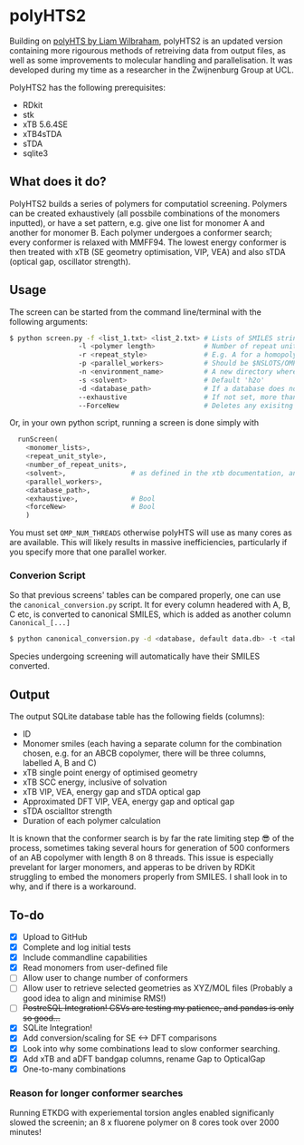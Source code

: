 # polyHTS2
Building on [polyHTS by Liam Wilbraham](https://github.com/LiamWilbraham/polyhts), polyHTS2 is an updated version containing more rigourous methods of retreiving data from output files, as well as some improvements to molecular handling and parallelisation. It was developed during my time as a researcher in the Zwijnenburg Group at UCL.

PolyHTS2 has the following prerequisites:
* RDkit
* stk
* xTB 5.6.4SE
* xTB4sTDA
* sTDA
* sqlite3

## What does it do?

PolyHTS2 builds a series of polymers for computatiol screening. Polymers can be created exhaustively (all possbile combinations of the monomers inputted), or have a set pattern, e.g. give one list for monomer A and another for monomer B. Each polymer undergoes a conformer search; every conformer is relaxed with MMFF94. The lowest energy conformer is then treated with xTB (SE geometry optimisation, VIP, VEA) and also sTDA (optical gap, oscillator strength).

## Usage

The screen can be started from the command line/terminal with the following arguments:
```bash
$ python screen.py -f <list_1.txt> <list_2.txt> # Lists of SMILES strings, default is monomers.txt
                 -l <polymer length>            # Number of repeat units, not separate monomers, default 4
                 -r <repeat_style>              # E.g. A for a homopolymer, AB for a binary copolymer, default AB
                 -p <parallel_workers>          # Should be $NSLOTS/OMP_NUM_THREADS
                 -n <environment_name>          # A new directory where the calculation subdirectories are created, default 'screen'
                 -s <solvent>                   # Default 'h2o'
                 -d <database_path>             # If a database does not exist, one will be created here, default 'database.db'
                 --exhaustive                   # If not set, more than one input file is required.
                 --ForceNew                     # Deletes any exisitng directory and table with the same environment name, if they exist
```

Or, in your own python script, running a screen is done simply with
```python
  runScreen(
    <monomer_lists>, 
    <repeat_unit_style>,
    <number_of_repeat_units>,
    <solvent>,                # as defined in the xtb documentation, and near the top of constants.py
    <parallel_workers>,
    <database_path>,
    <exhaustive>,             # Bool
    <forceNew>                # Bool
    )
```
You must set `OMP_NUM_THREADS` otherwise polyHTS will use as many cores as are available. This will likely results in massive inefficiencies, particularly if you specify more that one parallel worker.

### Converion Script

So that previous screens' tables can be compared properly, one can use the `canonical_conversion.py` script. It for every column headered with A, B, C etc, is converted to canonical SMILES, which is added as another column `Canonical_[...]`

```bash
$ python canonical_conversion.py -d <database, default data.db> -t <table>
```
Species undergoing screening will automatically have their SMILES converted.
## Output

The output SQLite database table has the following fields (columns):
* ID
* Monomer smiles (each having a separate column for the combination chosen, e.g. for an ABCB copolymer, there will be three columns, labelled A, B and C)
* xTB single point energy of optimised geometry
* xTB SCC energy, inclusive of solvation
* xTB VIP, VEA,  energy gap and sTDA optical gap
* Approximated DFT VIP, VEA, energy gap and optical gap
* sTDA oscialltor strength
* Duration of each polymer calculation

It is known that the conformer search is by far the rate limiting step 😎 of the process, sometimes taking several hours for generation of 500 conformers of an AB copolymer with length 8 on 8 threads. This issue is especially prevelant for larger monomers, and apperas to be driven by RDKit struggling to embed the monomers properly from SMILES. I shall look in to why, and if there is a workaround.

## To-do
- [x] Upload to GitHub
- [x] Complete and log initial tests
- [x] Include commandline capabilities
- [x] Read monomers from user-defined file
- [ ] Allow user to change number of conformers
- [ ] Allow user to retrieve selected geometries as XYZ/MOL files (Probably a good idea to align and minimise RMS!)
- [ ] ~~PostreSQL Integration! CSVs are testing my patience, and pandas is only so good...~~
- [x] SQLite Integration!
- [x] Add conversion/scaling for SE <-> DFT comparisons
- [x] Look into why some combinations lead to slow conformer searching.
- [x] Add xTB and aDFT bandgap columns, rename Gap to OpticalGap
- [x] One-to-many combinations

### Reason for longer conformer searches
Running ETKDG with experiemental torsion angles enabled significanly slowed the screenin; an 8 x fluorene polymer on 8 cores took over 2000 minutes!

